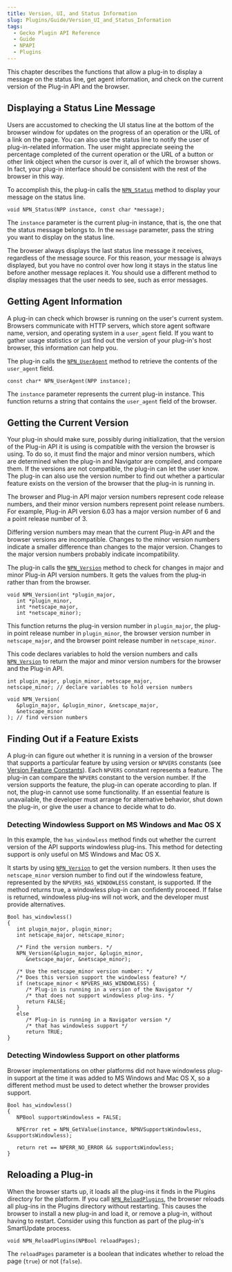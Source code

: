 ```yaml
---
title: Version, UI, and Status Information
slug: Plugins/Guide/Version_UI_and_Status_Information
tags:
  - Gecko Plugin API Reference
  - Guide
  - NPAPI
  - Plugins
---
```

This chapter describes the functions that allow a plug-in to display a message on the status line, get agent information, and check on the current version of the Plug-in API and the browser.

## Displaying a Status Line Message

Users are accustomed to checking the UI status line at the bottom of the browser window for updates on the progress of an operation or the URL of a link on the page. You can also use the status line to notify the user of plug-in-related information. The user might appreciate seeing the percentage completed of the current operation or the URL of a button or other link object when the cursor is over it, all of which the browser shows. In fact, your plug-in interface should be consistent with the rest of the browser in this way.

To accomplish this, the plug-in calls the [`NPN_Status`](/en-US/docs/Mozilla/Add-ons/Plugins/Reference/NPN_Status) method to display your message on the status line.

    void NPN_Status(NPP instance, const char *message);

The `instance` parameter is the current plug-in instance, that is, the one that the status message belongs to. In the `message` parameter, pass the string you want to display on the status line.

The browser always displays the last status line message it receives, regardless of the message source. For this reason, your message is always displayed, but you have no control over how long it stays in the status line before another message replaces it. You should use a different method to display messages that the user needs to see, such as error messages.

## Getting Agent Information

A plug-in can check which browser is running on the user's current system. Browsers communicate with HTTP servers, which store agent software name, version, and operating system in a `user_agent` field. If you want to gather usage statistics or just find out the version of your plug-in's host browser, this information can help you.

The plug-in calls the [`NPN_UserAgent`](/en-US/docs/Mozilla/Add-ons/Plugins/Reference/NPN_UserAgent) method to retrieve the contents of the `user_agent` field.

    const char* NPN_UserAgent(NPP instance);

The `instance` parameter represents the current plug-in instance. This function returns a string that contains the `user_agent` field of the browser.

## Getting the Current Version

Your plug-in should make sure, possibly during initialization, that the version of the Plug-in API it is using is compatible with the version the browser is using. To do so, it must find the major and minor version numbers, which are determined when the plug-in and Navigator are compiled, and compare them. If the versions are not compatible, the plug-in can let the user know. The plug-in can also use the version number to find out whether a particular feature exists on the version of the browser that the plug-in is running in.

The browser and Plug-in API major version numbers represent code release numbers, and their minor version numbers represent point release numbers. For example, Plug-in API version 6.03 has a major version number of 6 and a point release number of 3.

Differing version numbers may mean that the current Plug-in API and the browser versions are incompatible. Changes to the minor version numbers indicate a smaller difference than changes to the major version. Changes to the major version numbers probably indicate incompatibility.

The plug-in calls the [`NPN_Version`](/en-US/docs/Mozilla/Add-ons/Plugins/Reference/NPN_Version) method to check for changes in major and minor Plug-in API version numbers. It gets the values from the plug-in rather than from the browser.

    void NPN_Version(int *plugin_major,
       int *plugin_minor,
       int *netscape_major,
       int *netscape_minor);

This function returns the plug-in version number in `plugin_major`, the plug-in point release number in `plugin_minor`, the browser version number in `netscape_major`, and the browser point release number in `netscape_minor`.

This code declares variables to hold the version numbers and calls [`NPN_Version`](/en-US/docs/Mozilla/Add-ons/Plugins/Reference/NPN_Version) to return the major and minor version numbers for the browser and the Plug-in API.

    int plugin_major, plugin_minor, netscape_major,
    netscape_minor; // declare variables to hold version numbers

    void NPN_Version(
       &plugin_major, &plugin_minor, &netscape_major,
       &netscape_minor
    ); // find version numbers

## Finding Out if a Feature Exists

A plug-in can figure out whether it is running in a version of the browser that supports a particular feature by using version or `NPVERS` constants (see [Version Feature Constants](/en-US/docs/Gecko_Plugin_API_Reference/Constants#Version_Feature_Constants)). Each `NPVERS` constant represents a feature. The plug-in can compare the `NPVERS` constant to the version number. If the version supports the feature, the plug-in can operate according to plan. If not, the plug-in cannot use some functionality. If an essential feature is unavailable, the developer must arrange for alternative behavior, shut down the plug-in, or give the user a chance to decide what to do.

### Detecting Windowless Support on MS Windows and Mac OS X

In this example, the `has_windowless` method finds out whether the current version of the API supports windowless plug-ins. This method for detecting support is only useful on MS Windows and Mac OS X.

It starts by using [`NPN_Version`](/en-US/docs/Mozilla/Add-ons/Plugins/Reference/NPN_Version) to get the version numbers. It then uses the `netscape_minor` version number to find out if the windowless feature, represented by the `NPVERS_HAS_WINDOWLESS` constant, is supported. If the method returns true, a windowless plug-in can confidently proceed. If false is returned, windowless plug-ins will not work, and the developer must provide alternatives.

    Bool has_windowless()
    {
       int plugin_major, plugin_minor;
       int netscape_major, netscape_minor;

       /* Find the version numbers. */
       NPN_Version(&plugin_major, &plugin_minor,
          &netscape_major, &netscape_minor);

       /* Use the netscape_minor version number: */
       /* Does this version support the windowless feature? */
       if (netscape_minor < NPVERS_HAS_WINDOWLESS) {
          /* Plug-in is running in a version of the Navigator */
          /* that does not support windowless plug-ins. */
          return FALSE;
       }
       else
          /* Plug-in is running in a Navigator version */
          /* that has windowless support */
          return TRUE;
    }

### Detecting Windowless Support on other platforms

Browser implementations on other platforms did not have windowless plug-in support at the time it was added to MS Windows and Mac OS X, so a different method must be used to detect whether the browser provides support.

    Bool has_windowless()
    {
       NPBool supportsWindowless = FALSE;

       NPError ret = NPN_GetValue(instance, NPNVSupportsWindowless, &supportsWindowless);

       return ret == NPERR_NO_ERROR && supportsWindowless;
    }

## Reloading a Plug-in

When the browser starts up, it loads all the plug-ins it finds in the Plugins directory for the platform. If you call [`NPN_ReloadPlugins`](/en-US/docs/Mozilla/Add-ons/Plugins/Reference/NPN_ReloadPlugins), the browser reloads all plug-ins in the Plugins directory without restarting. This causes the browser to install a new plug-in and load it, or remove a plug-in, without having to restart. Consider using this function as part of the plug-in's SmartUpdate process.

```plain
void NPN_ReloadPlugins(NPBool reloadPages);
```

The `reloadPages` parameter is a boolean that indicates whether to reload the page (`true`) or not (`false`).
